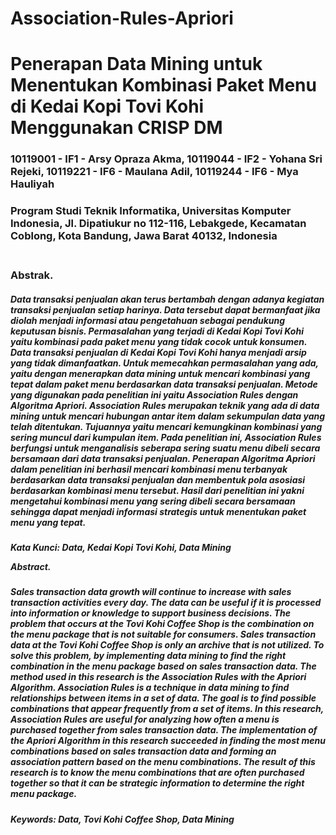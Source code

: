 # Association-Rules-Apriori

<h1>Penerapan Data Mining untuk Menentukan Kombinasi Paket Menu di Kedai Kopi Tovi Kohi Menggunakan CRISP DM</h1>
<h3>10119001 - IF1 - Arsy Opraza Akma, 10119044 - IF2 - Yohana Sri Rejeki, 10119221 - IF6 - Maulana Adil, 10119244 - IF6 - Mya Hauliyah</h3>
<h3>Program Studi Teknik Informatika, Universitas Komputer Indonesia, Jl. Dipatiukur no 112-116, Lebakgede, Kecamatan Coblong, Kota Bandung, Jawa Barat 40132, Indonesia<h3>
<br>
<b>Abstrak</b>. 
<h5>Data transaksi penjualan akan terus bertambah dengan adanya kegiatan transaksi penjualan setiap harinya. Data tersebut dapat bermanfaat jika diolah menjadi informasi atau pengetahuan sebagai pendukung keputusan bisnis. Permasalahan yang terjadi di Kedai Kopi Tovi Kohi yaitu kombinasi pada paket menu yang tidak cocok untuk konsumen. Data transaksi penjualan di Kedai Kopi Tovi Kohi hanya menjadi arsip yang tidak dimanfaatkan. Untuk memecahkan permasalahan yang ada, yaitu dengan menerapkan data mining untuk mencari kombinasi yang tepat dalam paket menu berdasarkan data transaksi penjualan. Metode yang digunakan pada penelitian ini yaitu Association Rules dengan Algoritma Apriori. Association Rules merupakan teknik yang ada di data mining untuk mencari hubungan antar item dalam sekumpulan data yang telah ditentukan. Tujuannya yaitu mencari kemungkinan kombinasi yang sering muncul dari kumpulan item. Pada penelitian ini, Association Rules berfungsi untuk menganalisis seberapa sering suatu menu dibeli secara bersamaan dari data transaksi penjualan. Penerapan Algoritma Apriori dalam penelitian ini berhasil mencari kombinasi menu terbanyak berdasarkan data transaksi penjualan dan membentuk pola asosiasi berdasarkan kombinasi menu tersebut. Hasil dari penelitian ini yakni mengetahui kombinasi menu yang sering dibeli secara bersamaan sehingga dapat menjadi informasi strategis untuk menentukan paket menu yang tepat.<h5>
  
<b>Kata Kunci:</b> Data, Kedai Kopi Tovi Kohi, Data Mining
  
<b>Abstract</b>. 
<h5><i>Sales transaction data growth will continue to increase with sales transaction activities every day. The data can be useful if it is processed into information or knowledge to support business decisions. The problem that occurs at the Tovi Kohi Coffee Shop is the combination on the menu package that is not suitable for consumers. Sales transaction data at the Tovi Kohi Coffee Shop is only an archive that is not utilized. To solve this problem, by implementing data mining to find the right combination in the menu package based on sales transaction data. The method used in this research is the Association Rules with the Apriori Algorithm. Association Rules is a technique in data mining to find relationships between items in a set of data. The goal is to find possible combinations that appear frequently from a set of items. In this research, Association Rules are useful for analyzing how often a menu is purchased together from sales transaction data. The implementation of the Apriori Algorithm in this research succeeded in finding the most menu combinations based on sales transaction data and forming an association pattern based on the menu combinations. The result of this research is to know the menu combinations that are often purchased together so that it can be strategic information to determine the right menu package.</i><h5>

<b>Keywords:<b> Data, Tovi Kohi Coffee Shop, Data Mining

